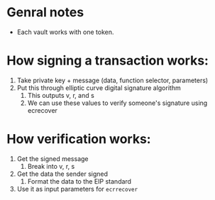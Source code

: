 
# Genral notes

- Each vault works with one token.

# How signing a transaction works:
1. Take private key + message (data, function selector, parameters)
2. Put this through elliptic curve digital signature algorithm
   1. This outputs v, r, and s
   2. We can use these values to verify someone's signature using ecrecover

# How verification works:
1. Get the signed message
   1. Break into v, r, s
2. Get the data the sender signed
   1. Format the data to the EIP standard
3. Use it as input parameters for `ecrrecover`
